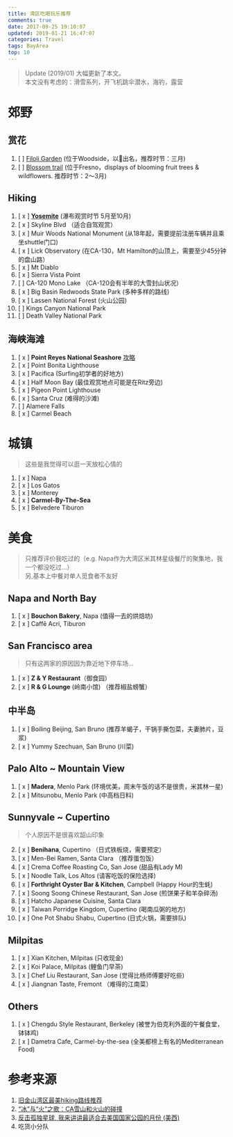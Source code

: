 ```yaml
---
title: 湾区吃喝玩乐推荐
comments: true
date: 2017-09-25 19:10:07
updated: 2019-01-21 16:47:07
categories: Travel
tags: BayArea
top: 10
---
```


> Update (2019/01) 大幅更新了本文。  
> 本文没有考虑的：滑雪系列，开飞机跳伞潜水，海钓，露营

# 郊野
## 赏花
1. [   ] [Filoli Garden](https://filoli.org/) (位于Woodside，以🌷出名，推荐时节：三月)
2. [   ] [Blossom trail](http://http://goblossomtrail.com/) (位于Fresno，displays of blooming fruit trees & wildflowers. 推荐时节：2～3月)

## Hiking
1. [ x ] [**Yosemite**](https://www.travelyosemite.com/) (瀑布观赏时节 5月至10月)
2. [ x ] Skyline Blvd （适合自驾观赏）
3. [ x ] Muir Woods National Monument (从18年起，需要提前注册车辆并且乘坐shuttle门口)
4. [ x ] Lick Observatory (在CA-130，Mt Hamilton的山顶上，需要至少45分钟的盘山路）
5. [ x ] Mt Diablo
6. [ x ] Sierra Vista Point
7. [   ] CA-120 Mono Lake （CA-120会有半年的大雪封山状况）
8. [ x ] Big Basin Redwoods State Park (多种多样的路线)
9. [ x ] Lassen National Forest (火山公园)
10. [   ] Kings Canyon National Park
11. [   ] Death Valley National Park

<!--more-->

## 海峡海滩
1. [ x ] **Point Reyes National Seashore** [攻略](https://medium.com/@maggiema1981/%E9%9B%B7%E6%96%AF%E5%B2%AC%E4%B8%80%E6%97%A5%E6%B8%B8%E7%9A%84%E8%A1%8C%E7%A8%8B-%E5%8E%BBtomales-bay%E5%90%83%E7%94%9F%E8%9A%9D%E5%95%A6-dd6c396f057f)
2. [ x ] Point Bonita Lighthouse
3. [ x ] Pacifica (Surfing初学者的好地方)
4. [ x ] Half Moon Bay (最佳观赏地点可能是在Ritz旁边)
5. [ x ] Pigeon Point Lighthouse
6. [ x ] Santa Cruz (难得的沙滩)
7. [   ] Alamere Falls
8. [ x ] Carmel Beach

# 城镇
> 这些是我觉得可以逛一天放松心情的

1. [ x ] Napa
2. [ x ] Los Gatos
3. [ x ] Monterey
4. [ x ] **Carmel-By-The-Sea**
5. [ x ] Belvedere Tiburon

# 美食
> 只推荐评价我吃过的（e.g. Napa作为大湾区米其林星级餐厅的聚集地，我一个都没吃过…）   
> 另,基本上中餐对单人觅食者不友好

## Napa and North Bay
1. [ x ] **Bouchon Bakery**, Napa (值得一去的烘焙坊)
2. [ x ] Caffē Acri, Tiburon

## San Francisco area
> 只有这两家的原因因为靠近地下停车场…

1. [ x ] **Z & Y Restaurant**（御食园）
2. [ x ] **R & G Lounge** (岭南小馆) （推荐椒盐螃蟹）

## 中半岛
1. [ x ] Boiling Beijing, San Bruno (推荐羊蝎子，干锅手撕包菜，夫妻肺片，豆浆)
2. [ x ] Yummy Szechuan, San Bruno (川菜)


## Palo Alto ~ Mountain View
1. [ x ] **Madera**, Menlo Park (环境优美，周末午饭的话不是很贵，米其林一星)
2. [ x ] Mitsunobu, Menlo Park (中高档日料)

## Sunnyvale ~ Cupertino
> 个人原因不是很喜欢韶山印象

2. [ x ] **Benihana**, Cupertino （日式铁板烧，需要预定）
3. [ x ] Men-Bei Ramen, Santa Clara （推荐蛋包饭）
4. [ x ] Crema Coffee Roasting Co, San Jose (甜品有Lady M)
5. [ x ] Noodle Talk, Los Altos (请客吃饭的保险选择)
6. [ x ] **Forthright Oyster Bar & Kitchen**, Campbell (Happy Hour的生蚝)
7. [ x ] Soong Soong Chinese Restaurant, San Jose (煎饼果子和羊杂碎汤)
8. [ x ] Hatcho Japanese Cuisine, Santa Clara
10. [ x ] Taiwan Porridge Kingdom, Cupertino (喝南瓜粥的地方)
11. [ x ] One Pot Shabu Shabu, Cupertino (日式火锅，需要排队)

## Milpitas
1. [ x ] Xian Kitchen, Milpitas (只收现金)
2. [ x ] Koi Palace, Milpitas (鲤鱼门早茶)
3. [ x ] Chef Liu Restaurant, San Jose (觉得比杨师傅要好吃些)
4. [ x ] Jiangnan Taste, Fremont （难得的江南菜）

## Others
1. [ x ] Chengdu Style Restaurant, Berkeley (被誉为伯克利外面的午餐食堂，钵钵鸡)
2. [ x ] Dametra Cafe, Carmel-by-the-sea (全美都榜上有名的Mediterranean Food)

# 参考来源
1. [旧金山湾区最美hiking路线推荐](https://mp.weixin.qq.com/s/Nm7_3x9fZQ1gx2r6HetWtQ)
2. [“冰”与“火”之歌：CA雪山和火山的碰撞](https://cn.dealmoon.com/guide/649181)
3. [反击孤独星球, 我来讲讲最适合去美国国家公园的月份 (美西)](https://www.guruin.com/articles/522)
4. 吃货小分队